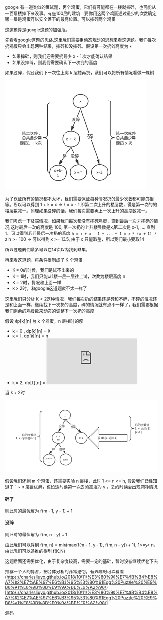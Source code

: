 google 有一道类似的面试题，两个鸡蛋，它们有可能都在一楼就摔碎，也可能从一百层楼摔下来没事。有座100层的建筑，要你用这两个鸡蛋通过最少的次数确定哪一层是鸡蛋可以安全落下的最高位置。可以摔碎两个鸡蛋

这道题算是google这题的加强版。

先看看google这题的思路,这里我们需要用动态规划的思想来看这道题。我们每次扔鸡蛋只会出现两种结果，摔碎和没摔碎。假设第一次扔的高度为 x 

- 如果摔碎，则我们还需要扔最少 x - 1 次才能确认结果
- 如果没摔碎，则我们需要确认下一次扔的高度

如果没碎，假设我们下一次往上爬 k 层楼再扔，我们可以把所有情况看做一棵树

![01](./01.png)

为了保证所有的情况都不太坏，我们需要保证每种情况扔的最少次数都可能的相等。所以可以得到 1 + k = x => k = x - 1,即第二次上升的楼层数，得是第一次的的楼层数减一。同理如果没碎的话，我们每次需要再上一次上升的高度数减一。

我们考虑一下极端情况，如果我们每次都没有摔碎鸡蛋，直到最后一次才摔碎的情况,这时最后一次的高度是 100,
第一次扔的上升楼层数是x,第二次是 x-1, .... 直到1，可以得到我们最后一次扔的高度
`h = x + x - 1 + ... + 1 = x * (x + 1) / 2`
h >= 100 => 可以得到 x >= 13.5, 由于 x 只能取整，所以我们最小要取14

所以这题我们最多可以在14次以内找到结果。

再来看这道题，将条件限制成了 K 个鸡蛋

- K = 0的时候，我们是试不出来的
- K = 1时，我们只能从1楼一层一层往上试，次数为楼层高度 n
- K = 2时，情况和上面一样
- k > 2时，和google这道题就不太一样了

这里我们只分析 K > 2这种情况，我们每次扔的结果还是碎和不碎，不碎的情况还是和上面一样，继续找下一次扔的高度，碎的情况就有点不一样了，我们需要根据我们剩余的鸡蛋数来动态的调整下一次扔的高度

假设 dp[k][n] 为 k 个鸡蛋，n 层楼时的解

- k = 0 , dp[k][n] = 0
- k = 1, dp[k][n] = n
- k = 2, dp[k][n] = ![01](http://latex.codecogs.com/gif.latex?%5Cfrac%7B-1&plus;%5Csqrt%7B1&plus;8n%7D%7D%7B2%7D)

当 k > 2时

![02](./02.png)

假设我们还剩 m 个鸡蛋，还需要实验 n 层楼，此时 1 <= n <= h, 假设我们已经知道了 1 ~ n 层最优解，假设这时候第一次丢的高度为 y ，丢的时候会出现两种情况

#### 碎了

则此时的最优解为 f(m - 1, y - 1) + 1

#### 没碎

则此时的最优解为 f(m, n - y) + 1

由此我们可以得到 f(m, n) = min(max(f(m - 1, y - 1), f(m, n - y)) + 1), 1<=y< n，由此我们可以递推的得到 f(K,N)

这题后面还需要优化，由于复杂度较高，需要一定的基础，暂时没有继续优化下去

推荐一个人的博客，把合体分析的非常透彻，有兴趣的可以看看
(https://charlesliuyx.github.io/2018/10/11/%E3%80%90%E7%9B%B4%E8%A7%82%E7%AE%97%E6%B3%95%E3%80%91Egg%20Puzzle%20%E9%B8%A1%E8%9B%8B%E9%9A%BE%E9%A2%98/)[https://charlesliuyx.github.io/2018/10/11/%E3%80%90%E7%9B%B4%E8%A7%82%E7%AE%97%E6%B3%95%E3%80%91Egg%20Puzzle%20%E9%B8%A1%E8%9B%8B%E9%9A%BE%E9%A2%98/]

[源码](./index.js)